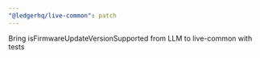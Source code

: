 ```yaml
---
"@ledgerhq/live-common": patch
---
```


Bring isFirmwareUpdateVersionSupported from LLM to live-common with tests
